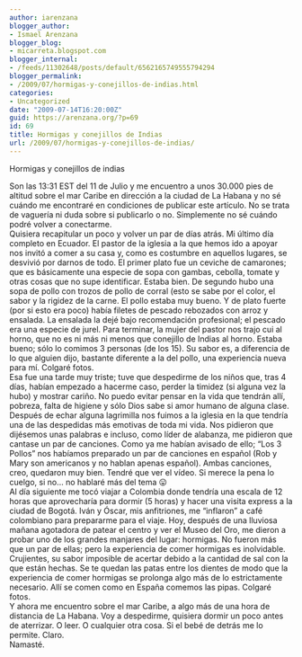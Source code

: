 ```yaml
---
author: iarenzana
blogger_author:
- Ismael Arenzana
blogger_blog:
- micarreta.blogspot.com
blogger_internal:
- /feeds/11302648/posts/default/6562165749555794294
blogger_permalink:
- /2009/07/hormigas-y-conejillos-de-indias.html
categories:
- Uncategorized
date: "2009-07-14T16:20:00Z"
guid: https://arenzana.org/?p=69
id: 69
title: Hormigas y conejillos de Indias
url: /2009/07/hormigas-y-conejillos-de-indias/
---
```

Hormigas y conejillos de indias

Son las 13:31 EST del 11 de Julio y me encuentro a unos 30.000 pies de altitud sobre el mar Caribe en dirección a la ciudad de La Habana y no sé cuándo me encontraré en condiciones de publicar este artículo. No se trata de vaguería ni duda sobre si publicarlo o no. Simplemente no sé cuándo podré volver a conectarme.  
Quisiera recapitular un poco y volver un par de días atrás. Mi último día completo en Ecuador. El pastor de la iglesia a la que hemos ido a apoyar nos invitó a comer a su casa y, como es costumbre en aquellos lugares, se desvivió por darnos de todo. El primer plato fue un ceviche de camarones; que es básicamente una especie de sopa con gambas, cebolla, tomate y otras cosas que no supe identificar. Estaba bien. De segundo hubo una sopa de pollo con trozos de pollo de corral (esto se sabe por el color, el sabor y la rigidez de la carne. El pollo estaba muy bueno. Y de plato fuerte (por si esto era poco) había filetes de pescado rebozados con arroz y ensalada. La ensalada la dejé bajo recomendación profesional; el pescado era una especie de jurel. Para terminar, la mujer del pastor nos trajo cui al horno, que no es ni más ni menos que conejillo de Indias al horno. Estaba bueno; sólo lo comimos 3 personas (de los 15). Su sabor es, a diferencia de lo que alguien dijo, bastante diferente a la del pollo, una experiencia nueva para mí. Colgaré fotos.  
Esa fue una tarde muy triste; tuve que despedirme de los niños que, tras 4 días, habían empezado a hacerme caso, perder la timidez (si alguna vez la hubo) y mostrar cariño. No puedo evitar pensar en la vida que tendrán allí, pobreza, falta de higiene y sólo Dios sabe si amor humano de alguna clase. Después de echar alguna lagrimilla nos fuimos a la iglesia en la que tendría una de las despedidas más emotivas de toda mi vida. Nos pidieron que dijésemos unas palabras e incluso, como líder de alabanza, me pidieron que cantase un par de canciones. Como ya me habían avisado de ello; &#8220;Los 3 Pollos&#8221; nos habíamos preparado un par de canciones en español (Rob y Mary son americanos y no hablan apenas español). Ambas canciones, creo, quedaron muy bien. Tendré que ver el vídeo. Si merece la pena lo cuelgo, si no&#8230; no hablaré más del tema 😛  
Al día siguiente me tocó viajar a Colombia donde tendría una escala de 12 horas que aprovecharía para dormir (5 horas) y hacer una visita express a la ciudad de Bogotá. Iván y Óscar, mis anfitriones, me &#8220;inflaron&#8221; a café colombiano para prepararme para el viaje. Hoy, después de una lluviosa mañana agotadora de patear el centro y ver el Museo del Oro, me dieron a probar uno de los grandes manjares del lugar: hormigas. No fueron más que un par de ellas; pero la experiencia de comer hormigas es inolvidable. Crujientes, su sabor imposible de acertar debido a la cantidad de sal con la que están hechas. Se te quedan las patas entre los dientes de modo que la experiencia de comer hormigas se prolonga algo más de lo estrictamente necesario. Allí se comen como en España comemos las pipas. Colgaré fotos.  
Y ahora me encuentro sobre el mar Caribe, a algo más de una hora de distancia de La Habana. Voy a despedirme, quisiera dormir un poco antes de aterrizar. O leer. O cualquier otra cosa. Si el bebé de detrás me lo permite. Claro.  
Namasté.